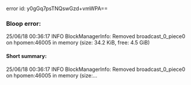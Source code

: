 error id: y0gGq7psTNQswGzd+vmWPA==
### Bloop error:

25/06/18 00:36:17 INFO BlockManagerInfo: Removed broadcast_0_piece0 on hpomen:46005 in memory (size: 34.2 KiB, free: 4.5 GiB)
#### Short summary: 

25/06/18 00:36:17 INFO BlockManagerInfo: Removed broadcast_0_piece0 on hpomen:46005 in memory (size:...